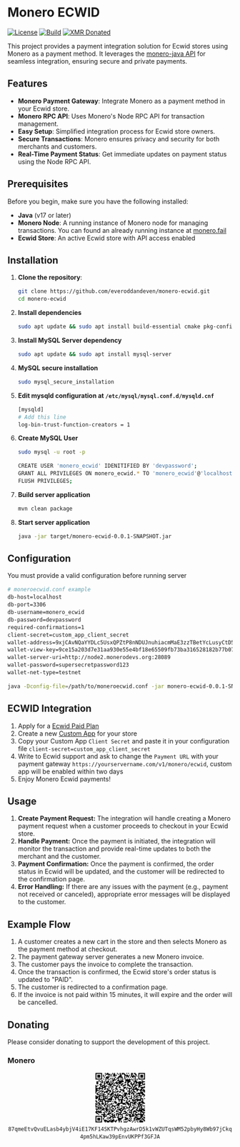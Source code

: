 # Monero ECWID

[![License][license-badge]](LICENSE.md)
[![Build](https://github.com/everoddandeven/monero-ecwid/actions/workflows/build.yml/badge.svg)](https://github.com/everoddandeven/monero-ecwid/actions/workflows/build.yml)
[![XMR Donated](https://img.shields.io/badge/donated-0_XMR-blue?logo=monero)](https://github.com/everoddandeven/monero-ecwid?tab=readme-ov-file#monero)

This project provides a payment integration solution for Ecwid stores using Monero as a payment method. It leverages the [monero-java API](https://github.com/woodser/monero-java) for seamless integration, ensuring secure and private payments.

## Features

- **Monero Payment Gateway**: Integrate Monero as a payment method in your Ecwid store.
- **Monero RPC API**: Uses Monero's Node RPC API for transaction management.
- **Easy Setup**: Simplified integration process for Ecwid store owners.
- **Secure Transactions**: Monero ensures privacy and security for both merchants and customers.
- **Real-Time Payment Status**: Get immediate updates on payment status using the Node RPC API.

## Prerequisites

Before you begin, make sure you have the following installed:

- **Java** (v17 or later)
- **Monero Node**: A running instance of Monero node for managing transactions. You can found an already running instance at [monero.fail](https://monero.fail)
- **Ecwid Store**: An active Ecwid store with API access enabled

## Installation

1. **Clone the repository**:

   ```bash
   git clone https://github.com/everoddandeven/monero-ecwid.git
   cd monero-ecwid
   ```

2. **Install dependencies**

   ```bash
   sudo apt update && sudo apt install build-essential cmake pkg-config libssl-dev libzmq3-dev libunbound-dev libsodium-dev libunwind8-dev liblzma-dev libreadline6-dev libexpat1-dev libpgm-dev qttools5-dev-tools libhidapi-dev libusb-1.0-0-dev libprotobuf-dev protobuf-compiler libudev-dev libboost-chrono-dev libboost-date-time-dev libboost-filesystem-dev libboost-locale-dev libboost-program-options-dev libboost-regex-dev libboost-serialization-dev libboost-system-dev libboost-thread-dev python3 ccache doxygen graphviz nettle-dev libevent-dev
   ```

3. **Install MySQL Server dependency**

   ```bash
   sudo apt update && sudo apt install mysql-server
   ```

4. **MySQL secure installation**

   ```bash
   sudo mysql_secure_installation
   ```
5. **Edit mysqld configuration at `/etc/mysql/mysql.conf.d/mysqld.cnf`**
   
   ```bash
   [mysqld]
   # Add this line
   log-bin-trust-function-creators = 1
   ```

6. **Create MySQL User**

   ```bash
   sudo mysql -u root -p
   ```

   ```bash
   CREATE USER 'monero_ecwid' IDENITIFIED BY 'devpassword';
   GRANT ALL PRIVILEGES ON monero_ecwid.* TO 'monero_ecwid'@'localhost';
   FLUSH PRIVILEGES;
   ```

8. **Build server application**

   ```bash
   mvn clean package
   ```

9. **Start server application**

   ```bash
   java -jar target/monero-ecwid-0.0.1-SNAPSHOT.jar
   ```

## Configuration
You must provide a valid configuration before running server


   ```bash
   # moneroecwid.conf example
   db-host=localhost
   db-port=3306
   db-username=monero_ecwid
   db-password=devpassword
   required-confirmations=1
   client-secret=custom_app_client_secret
   wallet-address=9xjCAvNQaYYDLc5UsxQPZtP8nNDUJnuhiacmMaE3zzTBetYcLusyCtD5kuQNNGo3TVCEUFKjd7yjeE3rCjPahy3RQGa39aJ
   wallet-view-key=9ce15a203d7e31aa930e55e4bf18e65509fb73ba316528182b77b079bb997b0d
   wallet-server-uri=http://node2.monerodevs.org:28089
   wallet-password=supersecretpassword123
   wallet-net-type=testnet
   ```

   ```bash
   java -Dconfig-file=/path/to/moneroecwid.conf -jar monero-ecwid-0.0.1-SNAPSHOT.jar
   ```

## ECWID Integration

1. Apply for a [Ecwid Paid Plan](https://www.ecwid.com/pricing) 
2. Create a new [Custom App](https://my.ecwid.com/cp/#develop-apps) for your store
3. Copy your Custom App `Client Secret` and paste it in your configuration file `client-secret=custom_app_client_secret` 
4. Write to Ecwid support and ask to change the `Payment URL` with your payment gateway `https://yourservername.com/v1/monero/ecwid`, custom app will be enabled within two days
5. Enjoy Monero Ecwid payments!

## Usage

1. **Create Payment Request:** The integration will handle creating a Monero payment request when a customer proceeds to checkout in your Ecwid store.
2. **Handle Payment:** Once the payment is initiated, the integration will monitor the transaction and provide real-time updates to both the merchant and the customer.
3. **Payment Confirmation:** Once the payment is confirmed, the order status in Ecwid will be updated, and the customer will be redirected to the confirmation page.
4. **Error Handling:** If there are any issues with the payment (e.g., payment not received or canceled), appropriate error messages will be displayed to the customer.

## Example Flow

1. A customer creates a new cart in the store and then selects Monero as the payment method at checkout.
2. The payment gateway server generates a new Monero invoice.
3. The customer pays the invoice to complete the transaction.
4. Once the transaction is confirmed, the Ecwid store's order status is updated to "PAID".
5. The customer is redirected to a confirmation page.
6. If the invoice is not paid within 15 minutes, it will expire and the order will be cancelled.

## Donating

Please consider donating to support the development of this project.

### Monero

<p align="center">
 <img src="xmr_qrcode.png" width="115" height="115" alt="xmrQrCode"/><br>
 <code>87qmeEtvQvuELasb4ybjV4iE17KF14SKTPvhgzAwrD5k1vWZUTqsWM52pbyHy8Wb97jCkq4pm5hLKaw39pEnvUKPPf3GFJA</code>
</p>

[license-badge]: https://img.shields.io/badge/license-MIT-blue.svg


